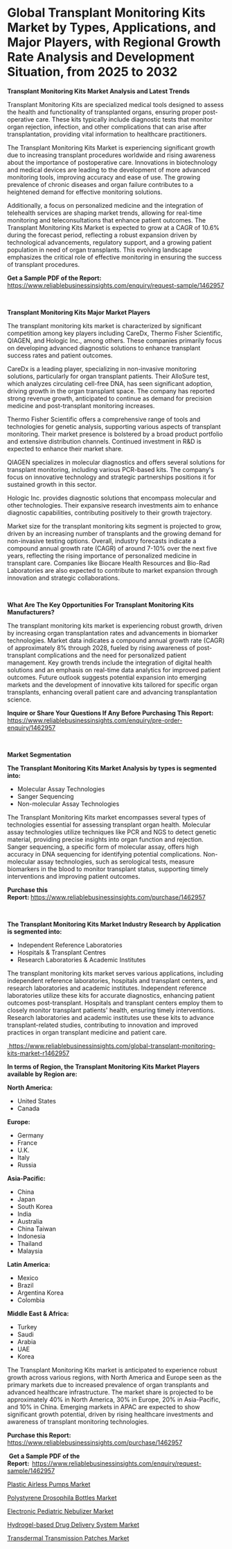 <p><h1>Global Transplant Monitoring Kits Market by Types, Applications, and Major Players, with Regional Growth Rate Analysis and Development Situation, from 2025 to 2032</h1></p><p><strong>Transplant Monitoring Kits Market Analysis and Latest Trends</strong></p>
<p><p>Transplant Monitoring Kits are specialized medical tools designed to assess the health and functionality of transplanted organs, ensuring proper post-operative care. These kits typically include diagnostic tests that monitor organ rejection, infection, and other complications that can arise after transplantation, providing vital information to healthcare practitioners.</p><p>The Transplant Monitoring Kits Market is experiencing significant growth due to increasing transplant procedures worldwide and rising awareness about the importance of postoperative care. Innovations in biotechnology and medical devices are leading to the development of more advanced monitoring tools, improving accuracy and ease of use. The growing prevalence of chronic diseases and organ failure contributes to a heightened demand for effective monitoring solutions.</p><p>Additionally, a focus on personalized medicine and the integration of telehealth services are shaping market trends, allowing for real-time monitoring and teleconsultations that enhance patient outcomes. The Transplant Monitoring Kits Market is expected to grow at a CAGR of 10.6% during the forecast period, reflecting a robust expansion driven by technological advancements, regulatory support, and a growing patient population in need of organ transplants. This evolving landscape emphasizes the critical role of effective monitoring in ensuring the success of transplant procedures.</p></p>
<p><strong>Get a Sample PDF of the Report:&nbsp;</strong> <a href="https://www.reliablebusinessinsights.com/enquiry/request-sample/1462957?utm_campaign=97&utm_medium=2&utm_source=Github&utm_content=ia&utm_term=05032025&utm_id=transplant-monitoring-kits">https://www.reliablebusinessinsights.com/enquiry/request-sample/1462957</a></p>
<p>&nbsp;</p>
<p><strong>Transplant Monitoring Kits Major Market Players</strong></p>
<p><p>The transplant monitoring kits market is characterized by significant competition among key players including CareDx, Thermo Fisher Scientific, QIAGEN, and Hologic Inc., among others. These companies primarily focus on developing advanced diagnostic solutions to enhance transplant success rates and patient outcomes.</p><p>CareDx is a leading player, specializing in non-invasive monitoring solutions, particularly for organ transplant patients. Their AlloSure test, which analyzes circulating cell-free DNA, has seen significant adoption, driving growth in the organ transplant space. The company has reported strong revenue growth, anticipated to continue as demand for precision medicine and post-transplant monitoring increases.</p><p>Thermo Fisher Scientific offers a comprehensive range of tools and technologies for genetic analysis, supporting various aspects of transplant monitoring. Their market presence is bolstered by a broad product portfolio and extensive distribution channels. Continued investment in R&D is expected to enhance their market share.</p><p>QIAGEN specializes in molecular diagnostics and offers several solutions for transplant monitoring, including various PCR-based kits. The company's focus on innovative technology and strategic partnerships positions it for sustained growth in this sector.</p><p>Hologic Inc. provides diagnostic solutions that encompass molecular and other technologies. Their expansive research investments aim to enhance diagnostic capabilities, contributing positively to their growth trajectory.</p><p>Market size for the transplant monitoring kits segment is projected to grow, driven by an increasing number of transplants and the growing demand for non-invasive testing options. Overall, industry forecasts indicate a compound annual growth rate (CAGR) of around 7-10% over the next five years, reflecting the rising importance of personalized medicine in transplant care. Companies like Biocare Health Resources and Bio-Rad Laboratories are also expected to contribute to market expansion through innovation and strategic collaborations.</p></p>
<p>&nbsp;</p>
<p><strong>What Are The Key Opportunities For Transplant Monitoring Kits Manufacturers?</strong></p>
<p><p>The transplant monitoring kits market is experiencing robust growth, driven by increasing organ transplantation rates and advancements in biomarker technologies. Market data indicates a compound annual growth rate (CAGR) of approximately 8% through 2028, fueled by rising awareness of post-transplant complications and the need for personalized patient management. Key growth trends include the integration of digital health solutions and an emphasis on real-time data analytics for improved patient outcomes. Future outlook suggests potential expansion into emerging markets and the development of innovative kits tailored for specific organ transplants, enhancing overall patient care and advancing transplantation science.</p></p>
<p><strong>Inquire or Share Your Questions If Any Before Purchasing This Report:</strong> <a href="https://www.reliablebusinessinsights.com/enquiry/pre-order-enquiry/1462957?utm_campaign=97&utm_medium=2&utm_source=Github&utm_content=ia&utm_term=05032025&utm_id=transplant-monitoring-kits">https://www.reliablebusinessinsights.com/enquiry/pre-order-enquiry/1462957</a></p>
<p>&nbsp;</p>
<p><strong>Market Segmentation</strong></p>
<p><strong>The Transplant Monitoring Kits Market Analysis by types is segmented into:</strong></p>
<p><ul><li>Molecular Assay Technologies</li><li>Sanger Sequencing</li><li>Non-molecular Assay Technologies</li></ul></p>
<p><p>The Transplant Monitoring Kits market encompasses several types of technologies essential for assessing transplant organ health. Molecular assay technologies utilize techniques like PCR and NGS to detect genetic material, providing precise insights into organ function and rejection. Sanger sequencing, a specific form of molecular assay, offers high accuracy in DNA sequencing for identifying potential complications. Non-molecular assay technologies, such as serological tests, measure biomarkers in the blood to monitor transplant status, supporting timely interventions and improving patient outcomes.</p></p>
<p><strong>Purchase this Report:&nbsp;</strong><a href="https://www.reliablebusinessinsights.com/purchase/1462957?utm_campaign=97&utm_medium=2&utm_source=Github&utm_content=ia&utm_term=05032025&utm_id=transplant-monitoring-kits">https://www.reliablebusinessinsights.com/purchase/1462957</a></p>
<p>&nbsp;</p>
<p><strong>The Transplant Monitoring Kits Market Industry Research by Application is segmented into:</strong></p>
<p><ul><li>Independent Reference Laboratories</li><li>Hospitals & Transplant Centres</li><li>Research Laboratories & Academic Institutes</li></ul></p>
<p><p>The transplant monitoring kits market serves various applications, including independent reference laboratories, hospitals and transplant centers, and research laboratories and academic institutes. Independent reference laboratories utilize these kits for accurate diagnostics, enhancing patient outcomes post-transplant. Hospitals and transplant centers employ them to closely monitor transplant patients' health, ensuring timely interventions. Research laboratories and academic institutes use these kits to advance transplant-related studies, contributing to innovation and improved practices in organ transplant medicine and patient care.</p></p>
<p><a href="https://www.reliablebusinessinsights.com/global-transplant-monitoring-kits-market-r1462957?utm_campaign=97&utm_medium=2&utm_source=Github&utm_content=ia&utm_term=05032025&utm_id=transplant-monitoring-kits">&nbsp;https://www.reliablebusinessinsights.com/global-transplant-monitoring-kits-market-r1462957</a></p>
<p><strong>In terms of Region, the Transplant Monitoring Kits Market Players available by Region are:</strong></p>
<p>
    <p> <strong> North America: </strong>
        <ul>
            <li>United States</li>
            <li>Canada</li>
        </ul>
        </p> 
    <p> <strong> Europe: </strong>
        <ul>
            <li>Germany</li>
            <li>France</li>
            <li>U.K.</li>
            <li>Italy</li>
            <li>Russia</li>
        </ul>
        </p> 
    <p> <strong> Asia-Pacific: </strong>
        <ul>
            <li>China</li>
            <li>Japan</li>
            <li>South Korea</li>
            <li>India</li>
            <li>Australia</li>
            <li>China Taiwan</li>
            <li>Indonesia</li>
            <li>Thailand</li>
            <li>Malaysia</li>
        </ul>
        </p> 
    <p> <strong> Latin America: </strong>
        <ul>
            <li>Mexico</li>
            <li>Brazil</li>
            <li>Argentina Korea</li>
            <li>Colombia</li>
        </ul>
        </p> 
    <p> <strong> Middle East & Africa: </strong>
        <ul>
            <li>Turkey</li>
            <li>Saudi</li>
            <li>Arabia</li>
            <li>UAE</li>
            <li>Korea</li>
        </ul>
    </p>
    </p>
<p><p>The Transplant Monitoring Kits market is anticipated to experience robust growth across various regions, with North America and Europe seen as the primary markets due to increased prevalence of organ transplants and advanced healthcare infrastructure. The market share is projected to be approximately 40% in North America, 30% in Europe, 20% in Asia-Pacific, and 10% in China. Emerging markets in APAC are expected to show significant growth potential, driven by rising healthcare investments and awareness of transplant monitoring technologies.</p></p>
<p><strong>Purchase this Report: </strong><a href="https://www.reliablebusinessinsights.com/purchase/1462957?utm_campaign=97&utm_medium=2&utm_source=Github&utm_content=ia&utm_term=05032025&utm_id=transplant-monitoring-kits">https://www.reliablebusinessinsights.com/purchase/1462957</a></p>
<p>&nbsp;<strong>Get a Sample PDF of the Report:&nbsp;&nbsp;</strong><a href="https://www.reliablebusinessinsights.com/enquiry/request-sample/1462957?utm_campaign=97&utm_medium=2&utm_source=Github&utm_content=ia&utm_term=05032025&utm_id=transplant-monitoring-kits">https://www.reliablebusinessinsights.com/enquiry/request-sample/1462957</a></p>
<p><strong></strong></p>
<p><p><a href="https://github.com/cordaysamaya/Market-Research-Report-List-1/blob/main/plastic-airless-pumps-market.md?utm_campaign=97&utm_medium=2&utm_source=Github&utm_content=ia&utm_term=05032025&utm_id=transplant-monitoring-kits">Plastic Airless Pumps Market</a></p><p><a href="https://github.com/botocniveda/Market-Research-Report-List-1/blob/main/polystyrene-drosophila-bottles-market.md?utm_campaign=97&utm_medium=2&utm_source=Github&utm_content=ia&utm_term=05032025&utm_id=transplant-monitoring-kits">Polystyrene Drosophila Bottles Market</a></p><p><a href="https://github.com/noldusisyaka/Market-Research-Report-List-1/blob/main/electronic-pediatric-nebulizer-market.md?utm_campaign=97&utm_medium=2&utm_source=Github&utm_content=ia&utm_term=05032025&utm_id=transplant-monitoring-kits">Electronic Pediatric Nebulizer Market</a></p><p><a href="https://github.com/obajimlaweh59/Market-Research-Report-List-1/blob/main/hydrogel-based-drug-delivery-system-market.md?utm_campaign=97&utm_medium=2&utm_source=Github&utm_content=ia&utm_term=05032025&utm_id=transplant-monitoring-kits">Hydrogel-based Drug Delivery System Market</a></p><p><a href="https://github.com/muoioconzej8/Market-Research-Report-List-1/blob/main/transdermal-transmission-patches-market.md?utm_campaign=97&utm_medium=2&utm_source=Github&utm_content=ia&utm_term=05032025&utm_id=transplant-monitoring-kits">Transdermal Transmission Patches Market</a></p></p>